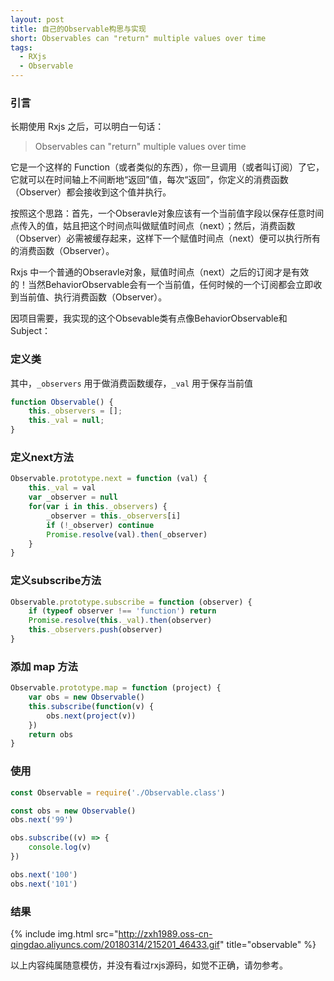 ```yaml
---
layout: post
title: 自己的Observable构思与实现
short: Observables can "return" multiple values over time
tags:
  - RXjs
  - Observable
---
```


### 引言

长期使用 Rxjs 之后，可以明白一句话：

> Observables can "return" multiple values over time

它是一个这样的 Function（或者类似的东西），你一旦调用（或者叫订阅）了它，它就可以在时间轴上不间断地“返回”值，每次“返回”，你定义的消费函数（Observer）都会接收到这个值并执行。

按照这个思路：首先，一个Obseravle对象应该有一个当前值字段以保存任意时间点传入的值，姑且把这个时间点叫做赋值时间点（next）；然后，消费函数（Observer）必需被缓存起来，这样下一个赋值时间点（next）便可以执行所有的消费函数（Observer）。

Rxjs 中一个普通的Obseravle对象，赋值时间点（next）之后的订阅才是有效的！当然BehaviorObservable会有一个当前值，任何时候的一个订阅都会立即收到当前值、执行消费函数（Observer）。

因项目需要，我实现的这个Obsevable类有点像BehaviorObservable和Subject：

### 定义类

其中，`_observers` 用于做消费函数缓存，`_val` 用于保存当前值

```js
function Observable() {
    this._observers = [];
    this._val = null;
}
```

### 定义next方法

```js
Observable.prototype.next = function (val) {
    this._val = val
    var _observer = null
    for(var i in this._observers) {
        _observer = this._observers[i]
        if (!_observer) continue
        Promise.resolve(val).then(_observer)
    }
}
```

### 定义subscribe方法

```js
Observable.prototype.subscribe = function (observer) {
    if (typeof observer !== 'function') return
    Promise.resolve(this._val).then(observer)
    this._observers.push(observer)
}
```

### 添加 map 方法

```js
Observable.prototype.map = function (project) {
    var obs = new Observable()
    this.subscribe(function(v) {
        obs.next(project(v))
    })
    return obs
}
```

### 使用

```js
const Observable = require('./Observable.class')

const obs = new Observable()
obs.next('99')

obs.subscribe((v) => {
    console.log(v)
})

obs.next('100')
obs.next('101')
```

### 结果

{% include img.html src="http://zxh1989.oss-cn-qingdao.aliyuncs.com/20180314/215201_46433.gif" title="observable" %}

以上内容纯属随意模仿，并没有看过rxjs源码，如觉不正确，请勿参考。

